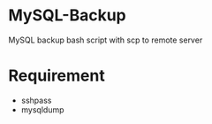 # MySQL-Backup
MySQL backup bash script with scp to remote server

# Requirement
- sshpass
- mysqldump
